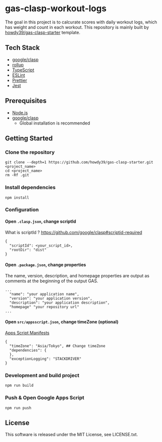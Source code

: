 # gas-clasp-workout-logs

The goal in this project is to calcurate scores with daily workout logs, which has weight and count in each workout. This repository is mainly built by [howdy39/gas-clasp-starter](https://github.com/howdy39/gas-clasp-starter) template.

## Tech Stack

- [google/clasp](https://github.com/google/clasp)
- [rollup](https://rollupjs.org/)
- [TypeScript](http://www.typescriptlang.org/)
- [ESLint](https://github.com/eslint/eslint)
- [Prettier](https://prettier.io/)
- [Jest](https://facebook.github.io/jest/)

## Prerequisites

- [Node.js](https://nodejs.org/)
- [google/clasp](https://github.com/google/clasp)
  - Global installation is recommended

## Getting Started

### Clone the repository

```
git clone --depth=1 https://github.com/howdy39/gas-clasp-starter.git <project_name>
cd <project_name>
rm -Rf .git
```

### Install dependencies

```
npm install
```

### Configuration

#### Open `.clasp.json`, change scriptId

What is scriptId ? https://github.com/google/clasp#scriptid-required

```
{
  "scriptId": <your_script_id>,
  "rootDir": "dist"
}
```

#### Open `.package.json`, change properties

The name, version, description, and homepage properties are output as comments at the beginning of the output GAS.

```
...
  "name": "your application name",
  "version": "your application version",
  "description": "your application description",
  "homepage" "your repository url"
...
```

#### Open `src/appsscript.json`, change timeZone (optional)

[Apps Script Manifests](https://developers.google.com/apps-script/concepts/manifests)

```
{
  "timeZone": "Asia/Tokyo", ## Change timeZone
  "dependencies": {
  },
  "exceptionLogging": "STACKDRIVER"
}
```

### Development and build project

```
npm run build
```

### Push & Open Google Apps Script

```
npm run push
```

## License

This software is released under the MIT License, see LICENSE.txt.
